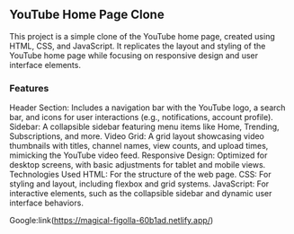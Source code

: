 ## YouTube Home Page Clone
This project is a simple clone of the YouTube home page, created using HTML, CSS, and JavaScript. It replicates the layout and styling of the YouTube home page 
while focusing on responsive design and user interface elements.

### Features
Header Section: Includes a navigation bar with the YouTube logo, a search bar, and icons for user interactions (e.g., notifications, account profile).
Sidebar: A collapsible sidebar featuring menu items like Home, Trending, Subscriptions, and more.
Video Grid: A grid layout showcasing video thumbnails with titles, channel names, view counts, and upload times, mimicking the YouTube video feed.
Responsive Design: Optimized for desktop screens, with basic adjustments for tablet and mobile views.
Technologies Used
HTML: For the structure of the web page.
CSS: For styling and layout, including flexbox and grid systems.
JavaScript: For interactive elements, such as the collapsible sidebar and dynamic user interface behaviors.


Google:link(https://magical-figolla-60b1ad.netlify.app/)
